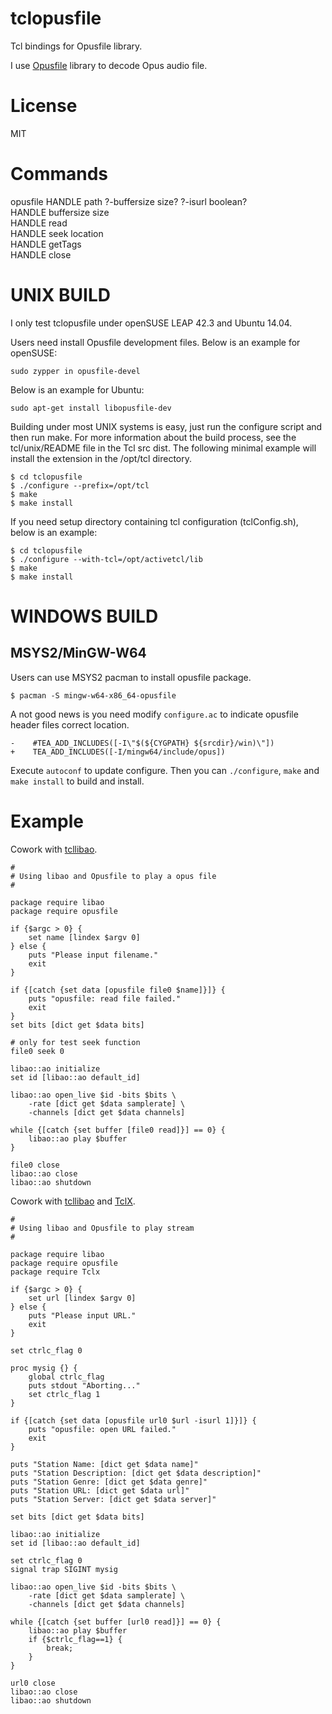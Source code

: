 tclopusfile
======

Tcl bindings for Opusfile library.

I use [Opusfile](https://www.opus-codec.org/docs/opusfile_api-0.6/index.html) library
to decode Opus audio file.


License
=====

MIT


Commands
=====

opusfile HANDLE path ?-buffersize size? ?-isurl boolean?  
HANDLE buffersize size  
HANDLE read   
HANDLE seek location  
HANDLE getTags  
HANDLE close


UNIX BUILD
=====

I only test tclopusfile under openSUSE LEAP 42.3 and Ubuntu 14.04.

Users need install Opusfile development files.
Below is an example for openSUSE:

    sudo zypper in opusfile-devel

Below is an example for Ubuntu:

    sudo apt-get install libopusfile-dev

Building under most UNIX systems is easy, just run the configure script
and then run make. For more information about the build process, see the
tcl/unix/README file in the Tcl src dist. The following minimal example
will install the extension in the /opt/tcl directory.

    $ cd tclopusfile
    $ ./configure --prefix=/opt/tcl
    $ make
    $ make install

If you need setup directory containing tcl configuration (tclConfig.sh),
below is an example:

    $ cd tclopusfile
    $ ./configure --with-tcl=/opt/activetcl/lib
    $ make
    $ make install

WINDOWS BUILD
=====

## MSYS2/MinGW-W64

Users can use MSYS2 pacman to install opusfile package.

	$ pacman -S mingw-w64-x86_64-opusfile

A not good news is you need modify `configure.ac` to indicate opusfile header files correct location.

    -    #TEA_ADD_INCLUDES([-I\"$(${CYGPATH} ${srcdir}/win)\"])
    +    TEA_ADD_INCLUDES([-I/mingw64/include/opus])

Execute `autoconf` to update configure. Then you can `./configure`, `make` and `make install`
to build and install.


Example
=====

Cowork with [tcllibao](https://github.com/ray2501/tcllibao).

    #
    # Using libao and Opusfile to play a opus file
    #

    package require libao
    package require opusfile

    if {$argc > 0} {
        set name [lindex $argv 0]
    } else {
        puts "Please input filename."
        exit
    }

    if {[catch {set data [opusfile file0 $name]}]} {
        puts "opusfile: read file failed."
        exit
    }
    set bits [dict get $data bits]

    # only for test seek function
    file0 seek 0

    libao::ao initialize
    set id [libao::ao default_id]

    libao::ao open_live $id -bits $bits \
        -rate [dict get $data samplerate] \
        -channels [dict get $data channels]

    while {[catch {set buffer [file0 read]}] == 0} {
        libao::ao play $buffer
    }

    file0 close
    libao::ao close
    libao::ao shutdown

Cowork with [tcllibao](https://github.com/ray2501/tcllibao) and
[TclX](https://github.com/flightaware/tclx).

    #
    # Using libao and Opusfile to play stream
    #

    package require libao
    package require opusfile
    package require Tclx

    if {$argc > 0} {
        set url [lindex $argv 0]
    } else {
        puts "Please input URL."
        exit
    }

    set ctrlc_flag 0

    proc mysig {} {
        global ctrlc_flag
        puts stdout "Aborting..."
        set ctrlc_flag 1
    }

    if {[catch {set data [opusfile url0 $url -isurl 1]}]} {
        puts "opusfile: open URL failed."
        exit
    }

    puts "Station Name: [dict get $data name]"
    puts "Station Description: [dict get $data description]"
    puts "Station Genre: [dict get $data genre]"
    puts "Station URL: [dict get $data url]"
    puts "Station Server: [dict get $data server]"

    set bits [dict get $data bits]

    libao::ao initialize
    set id [libao::ao default_id]

    set ctrlc_flag 0
    signal trap SIGINT mysig

    libao::ao open_live $id -bits $bits \
        -rate [dict get $data samplerate] \
        -channels [dict get $data channels]

    while {[catch {set buffer [url0 read]}] == 0} {
        libao::ao play $buffer
        if {$ctrlc_flag==1} {
            break;
        }
    }

    url0 close
    libao::ao close
    libao::ao shutdown

